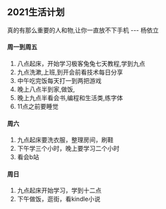 ## 2021生活计划

  真的有那么重要的人和物,让你一直放不下手机 --- 杨依立
  
#### 周一到周五

1. 八点起床，开始学习极客兔兔七天教程,学到九点
2. 九点洗漱,上班,到开会前看技术每日分享
3. 中午吃完饭每天打一到两把游戏
4. 晚上八点半到家,做饭,
5. 晚上九点半看会书,编程和生活类,练字体
5. 11点之前要睡觉


#### 周六

1. 九点起床要洗衣服，整理房间，刷鞋
2. 下午学三个小时，晚上要学习二个小时
3. 看会b站

#### 周日

1. 九点起床开始学习，学到十二点
2. 下午做饭，逛街，看kindle小说


